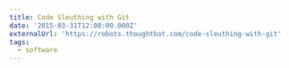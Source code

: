```yaml
---
title: Code Sleuthing with Git
date: '2015-03-31T12:00:00.000Z'
externalUrl: 'https://robots.thoughtbot.com/code-sleuthing-with-git'
tags:
  - software
---
```


